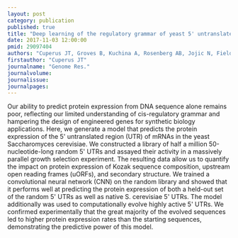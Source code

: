 ```yaml
---
layout: post
category: publication
published: true
title: "Deep learning of the regulatory grammar of yeast 5' untranslated regions from 500,000 random sequences."
date: 2017-11-03 12:00:00
pmid: 29097404
authors: "Cuperus JT, Groves B, Kuchina A, Rosenberg AB, Jojic N, Fields S, Seelig G"
firstauthor: "Cuperus JT"
journalname: "Genome Res."
journalvolume: 
journalissue: 
journalpages: 
---
```


Our ability to predict protein expression from DNA sequence alone remains poor, reflecting our limited understanding of cis-regulatory grammar and hampering the design of engineered genes for synthetic biology applications. Here, we generate a model that predicts the protein expression of the 5' untranslated region (UTR) of mRNAs in the yeast Saccharomyces cerevisiae. We constructed a library of half a million 50-nucleotide-long random 5' UTRs and assayed their activity in a massively parallel growth selection experiment. The resulting data allow us to quantify the impact on protein expression of Kozak sequence composition, upstream open reading frames (uORFs), and secondary structure. We trained a convolutional neural network (CNN) on the random library and showed that it performs well at predicting the protein expression of both a held-out set of the random 5' UTRs as well as native S. cerevisiae 5' UTRs. The model additionally was used to computationally evolve highly active 5' UTRs. We confirmed experimentally that the great majority of the evolved sequences led to higher protein expression rates than the starting sequences, demonstrating the predictive power of this model.

